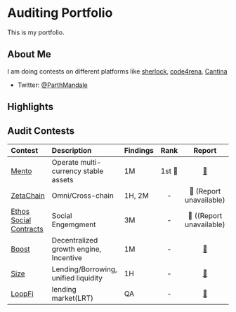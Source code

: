 
# Auditing Portfolio

This is my portfolio.

## About Me

I am doing contests on different platforms like [sherlock](https://www.sherlock.xyz/), [code4rena](https://code4rena.com/), [Cantina](https://cantina.xyz/)

- Twitter: [@ParthMandale](https://twitter.com/ParthMandale)

## Highlights

## Audit Contests

| Contest                                                           | Description               | Findings   | Rank |                         Report                         |
| :---------------------------------------------------------------- | :------------------------ | :--------- | :--: | :----------------------------------------------------: |
| [Mento](https://audits.sherlock.xyz/contests/187)                 | Operate multi-currency stable assets | 1M | 1st 🥇  | [📄](https://audits.sherlock.xyz/contests/187/report)  |
| [ZetaChain](https://cantina.xyz/competitions/80a33cf0-ad69-4163-a269-d27756aacb5e) | Omni/Cross-chain   | 1H, 2M | - | 📄 (Report unavailable) |
| [Ethos Social Contracts](https://audits.sherlock.xyz/contests/)   | Social Engemgment   | 3M | - | 📄 ((Report unavailable) |
| [Boost](https://audits.sherlock.xyz/contests/426)             | Decentralized growth engine, Incentive  | 1M  | - | [📄](https://audits.sherlock.xyz/contests/426/report)  |
| [Size](https://code4rena.com/audits/2024-06-size)                   | Lending/Borrowing, unified liquidity | 1H | - | [📄](https://code4rena.com/reports/2024-06-size)  |
| [LoopFi](https://code4rena.com/audits/2024-06-size)           |  lending market(LRT)   | QA  | - | [📄](https://code4rena.com/reports/2024-05-loop)  |

